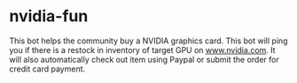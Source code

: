 # nvidia-fun
This bot helps the community buy a NVIDIA graphics card.
This bot will ping you if there is a restock in inventory of target GPU on www.nvidia.com.
It will also automatically check out item using Paypal or submit the order for credit card payment.
